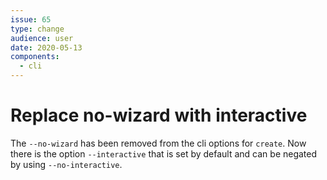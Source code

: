 ```yaml
---
issue: 65
type: change
audience: user
date: 2020-05-13
components:
  - cli
---
```

# Replace no-wizard with interactive

The `--no-wizard` has been removed from the cli options for `create`. Now there is 
the option `--interactive` that is set by default and can be negated 
by using `--no-interactive`.
